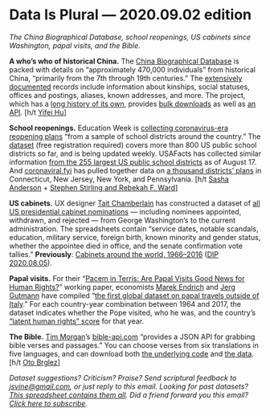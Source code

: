 Data Is Plural — 2020.09.02 edition
===================================

*The China Biographical Database, school reopenings, US cabinets since Washington, papal visits, and the Bible.*


__A who’s who of historical China.__ The [China Biographical Database](https://projects.iq.harvard.edu/cbdb) is packed with details on “approximately 470,000 individuals” from historical China, “primarily from the 7th through 19th centuries.” The [extensively documented](https://projects.iq.harvard.edu/cbdb/supporting-documents) records include information about kinships, social statuses, offices and postings, aliases, known addresses, and more. The project, which has a [long history of its own](https://projects.iq.harvard.edu/cbdb/history-of-cbdb), provides [bulk downloads](https://projects.iq.harvard.edu/cbdb/download-cbdb-standalone-database) as well as [an API](https://projects.iq.harvard.edu/cbdb/cbdb-api). [h/t [Yifei Hu](https://twitter.com/yifeiphu)]


__School reopenings.__ Education Week is [collecting coronavirus-era reopening plans](https://www.edweek.org/ew/section/multimedia/school-districts-reopening-plans-a-snapshot.html) “from a sample of school districts around the country.” The [dataset](https://fs24.formsite.com/edweek/lpuqp09jhq/index.html) (free registration required) covers more than 800 US public school districts so far, and is being updated weekly. USAFacts has collected similar information [from the 255 largest US public school districts](https://usafacts.org/articles/how-are-children-going-back-school-americas-225-largest-public-school-districts/) as of August 17. And [coronaviral.fyi](http://www.coronaviral.fyi/) has pulled together data on [a thousand districts’ plans](https://docs.google.com/spreadsheets/d/16f99488ylGL9L1BaeqaD-yy85mayS7-BSHJS31ukiXk/edit#gid=608920111) in Connecticut, New Jersey, New York, and Pennsylvania. [h/t [Sasha Anderson](https://twitter.com/sashananderson) + [Stephen Stirling and Rebekah F. Ward](https://us19.campaign-archive.com/?u=f41127908fa3aa16b3d6c4d99&id=542bdcc636)]


__US cabinets.__ UX designer [Tait Chamberlain](https://taitcha.com/) has constructed a dataset of [all US presidential cabinet nominations](https://github.com/taitcha/American_cabinet_appointments) — including nominees appointed, withdrawn, and rejected — from George Washington’s to the current administration. The spreadsheets contain “service dates, notable scandals, education, military service, foreign birth, known minority and gender status, whether the appointee died in office, and the senate confirmation vote tallies.” __Previously__: [Cabinets around the world, 1966–2016](https://www.nuffield.ox.ac.uk/our-research/research-centres/nuffield-politics-research-centre/whogov/) ([DIP 2020.08.05](https://tinyletter.com/data-is-plural/letters/data-is-plural-2020-08-05-edition)).


__Papal visits.__ For their “[Pacem in Terris: Are Papal Visits Good News for Human Rights?](https://econpapers.repec.org/paper/zbwilewps/37.htm)” working paper, economists [Marek Endrich](https://www.jura.uni-hamburg.de/die-fakultaet/personenverzeichnis/endrich-marek.html) and [Jerg Gutmann](https://sites.google.com/site/jerggutmann/home) have compiled “[the first global dataset on papal travels outside of Italy](https://drive.google.com/file/d/1Lr3qQvtReCAbke6DksuX5IoGMqwjbN_r/view).” For each country-year combination between 1964 and 2017, the dataset indicates whether the Pope visited, who he was, and the country’s [“latent human rights” score](https://dataverse.harvard.edu/dataverse/HumanRightsScores) for that year.


__The Bible.__ [Tim Morgan](https://timmorgan.dev/)’s [bible-api.com](https://bible-api.com/) “provides a JSON API for grabbing bible verses and passages.” You can choose verses from six translations in five languages, and can download both [the underlying code](https://github.com/seven1m/bible_api) and [the data](https://github.com/seven1m/open-bibles). [h/t [Oto Brglez](https://news.ycombinator.com/item?id=23737601)]


*Dataset suggestions? Criticism? Praise? Send scriptural feedback to jsvine@gmail.com, or just reply to this email. Looking for past datasets? [This spreadsheet contains them all](https://docs.google.com/spreadsheets/d/1wZhPLMCHKJvwOkP4juclhjFgqIY8fQFMemwKL2c64vk). Did a friend forward you this email? [Click here to subscribe](https://tinyletter.com/data-is-plural).*